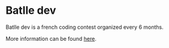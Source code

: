 # Batlle dev

Batlle dev is a french coding contest organized every 6 months.

More information can be found [here](https://battledev.blogdumoderateur.com/).
